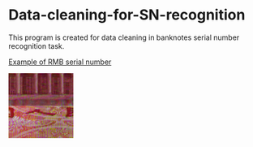 # Data-cleaning-for-SN-recognition
This program is created for data cleaning in banknotes serial number recognition task.

[Example of RMB serial number](http://fanyi.baidu.com/?aldtype=85&keyfrom=alading#en/zh/banknotes)

![RMB05](https://raw.githubusercontent.com/yaojincao/Data-cleaning-for-SN-recognition/master/P06n0000002F2_0938.bmp)
